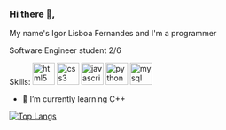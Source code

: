 ### Hi there 👋, 
My name's Igor Lisboa Fernandes
and I'm a programmer

Software Engineer student 2/6

Skills: [<img src='https://cdn.jsdelivr.net/npm/simple-icons@3.0.1/icons/html5.svg' alt='html5' height='40'>](http://simpleicons.org/icons/html5.svg)  [<img src='https://cdn.jsdelivr.net/npm/simple-icons@3.0.1/icons/css3.svg' alt='css3' height='40'>](http://simpleicons.org/icons/css3.svg)  [<img src='https://cdn.jsdelivr.net/npm/simple-icons@3.0.1/icons/javascript.svg' alt='javascript' height='40'>](http://simpleicons.org/icons/javascript.svg)  [<img src='https://cdn.jsdelivr.net/npm/simple-icons@3.0.1/icons/python.svg' alt='python' height='40'>](http://simpleicons.org/icons/python.svg)  [<img src='https://cdn.jsdelivr.net/npm/simple-icons@3.0.1/icons/mysql.svg' alt='mysql' height='40'>](http://simpleicons.org/icons/mysql.svg)  


- 🌱 I’m currently learning C++



[![Top Langs](https://github-readme-stats.vercel.app/api/top-langs/?username=igorliisboa&langs_count=8)](https://github.com/anuraghazra/github-readme-stats)

